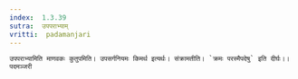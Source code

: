 ```yaml
---
index:  1.3.39
sutra:  उपपराभ्याम्
vritti:  padamanjari
---
```


	उपपराभ्यामिति माणवकः कुतुपमिति। उपसर्गनियमः किमर्थ इत्यर्थः। संक्रामतीति। `क्रमः परस्मैपदेषु` इति दीर्घः।।
	पदमञ्जरी
